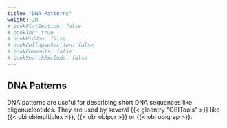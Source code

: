 ```yaml
---
title: "DNA Patterns"
weight: 20
# bookFlatSection: false
# bookToc: true
# bookHidden: false
# bookCollapseSection: false
# bookComments: false
# bookSearchExclude: false
---
```


## DNA Patterns

DNA patterns are useful for describing short DNA sequences like oligonucleotides. They are used by several {{< gloentry "OBITools" >}} like {{< obi obimultiplex >}}, {{< obi obipcr >}} or {{< obi obigrep >}}.
